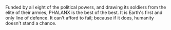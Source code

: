 Funded by all eight of the political powers, and drawing its soldiers
from the elite of their armies, PHALANX is the best of the best. It is
Earth's first and only line of defence. It can't afford to fail; because
if it does, humanity doesn't stand a chance.